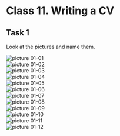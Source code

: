 ﻿# Class 11. Writing a CV

## Task 1 
Look at the pictures and name them.

![picture 01-01](./pics/pic01_01.jpg)  
![picture 01-02](./pics/pic01_02.jpg)  
![picture 01-03](./pics/pic01_03.jpg)  
![picture 01-04](./pics/pic01_04.jpg)  
![picture 01-05](./pics/pic01_05.jpg)  
![picture 01-06](./pics/pic01_06.jpg)  
![picture 01-07](./pics/pic01_07.jpg)  
![picture 01-08](./pics/pic01_08.jpg)  
![picture 01-09](./pics/pic01_09.jpg)  
![picture 01-10](./pics/pic01_10.jpg)  
![picture 01-11](./pics/pic01_11.jpg)  
![picture 01-12](./pics/pic01_12.jpg)  
